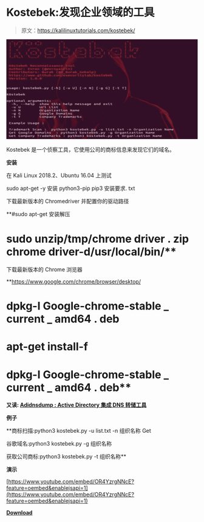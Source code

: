 # Kostebek:发现企业领域的工具

> 原文：<https://kalilinuxtutorials.com/kostebek/>

[![Kostebek : Tool To Discover Firms Domains](img/27583717f95a78cf85d092ab49141046.png "Kostebek : Tool To Discover Firms Domains")](https://2.bp.blogspot.com/-Uk-jZmQ-ets/XND0jYIc7YI/AAAAAAAAAH0/IVnuzd3eom856hdaVuGPYVB_xt-08cpyACLcBGAs/s1600/k.png)

Kostebek 是一个侦察工具，它使用公司的商标信息来发现它们的域名。

**安装**

在 Kali Linux 2018.2、Ubuntu 16.04 上测试

sudo apt-get -y 安装 python3-pip
pip3 安装要求. txt

下载最新版本的 Chromedriver 并配置你的驱动路径

**#sudo apt-get 安装解压
# sudo unzip/tmp/chrome driver . zip chrome driver-d/usr/local/bin/**

下载最新版本的 Chrome 浏览器

**https://www.google.com/chrome/browser/desktop/
# dpkg-I Google-chrome-stable _ current _ amd64 . deb
# apt-get install-f
# dpkg-I Google-chrome-stable _ current _ amd64 . deb**

**又读: [Adidnsdump : Active Directory 集成 DNS 转储工具](https://kalilinuxtutorials.com/adidnsdump-active-directory/)**

**例子**

**商标扫描:python3 kostebek.py -u list.txt -n 组织名称 Get

谷歌域名:python3 kostebek.py -g 组织名称

获取公司商标:python3 kostebek.py -t 组织名称**

**演示**

[https://www.youtube.com/embed/OR4YzrgNNcE?feature=oembed&enablejsapi=1](https://www.youtube.com/embed/OR4YzrgNNcE?feature=oembed&enablejsapi=1)

[**Download**](https://github.com/esecuritylab/kostebek)